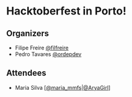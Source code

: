 # Hacktoberfest in Porto!

## Organizers
* Filipe Freire [@filfreire](https://twitter.com/filrfreire)
* Pedro Tavares [@ordepdev](https://twitter.com/ordepdev)

## Attendees
* Maria Silva [[@maria_mmfs](https://twitter.com/maria_mmfs)|[@AryaGirl](https://github.com/AryaGirl)]
